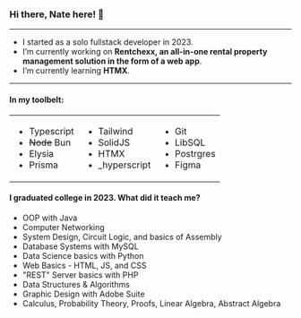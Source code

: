 ### Hi there, Nate here! 👋

---
- I started as a solo fullstack developer in 2023.
- I’m currently working on **Rentchexx, an all-in-one rental property management solution in the form of a web app**.
- I’m currently learning **HTMX**.
---

#### In my toolbelt:

<table>
  <tr>
    <td>
      <ul>
        <li>Typescript</li>
        <li><s>Node</s> Bun</li>
        <li>Elysia</li>
        <li>Prisma</li>
      </ul>
    </td>
    <td>
      <ul>
        <li>Tailwind</li>
        <li>SolidJS</li>
        <li>HTMX</li>
        <li>_hyperscript</li>
      </ul>
    </td>
    <td>
      <ul>
        <li>Git</li>
        <li>LibSQL</li>
        <li>Postrgres</li>
        <li>Figma</li>
      </ul>
    </td>
  </tr>
</table>

#### I graduated college in 2023. What did it teach me?
- OOP with Java
- Computer Networking
- System Design, Circuit Logic, and basics of Assembly
- Database Systems with MySQL
- Data Science basics with Python
- Web Basics - HTML, JS, and CSS
- "REST" Server basics with PHP
- Data Structures & Algorithms
- Graphic Design with Adobe Suite
- Calculus, Probability Theory, Proofs, Linear Algebra, Abstract Algebra
